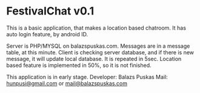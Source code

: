FestivalChat v0.1
============

This is a basic application, that makes a location based chatroom.
It has auto login feature, by android ID.

Server is PHP/MYSQL on balazspuskas.com. Messages are in a message table, at this minute.
Client is checking server database, and if there is new message, it will update local database. It is repeated in 5sec.
Location based feature is implemented in 50%, so it is not finished.

This application is in early stage. 
Developer: Balazs Puskas
Mail: hunpusi@gmail.com or mail@balazspuskas.com

